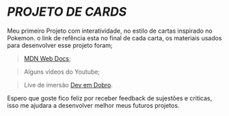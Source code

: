 # *PROJETO DE CARDS*

Meu primeiro Projeto com interatividade, no estilo de cartas inspirado no Pokemon. o link de refência esta no final de cada carta,
os materiais usados para desenvolver esse projeto foram;
> [MDN Web Docs](https://developer.mozilla.org/pt-BR/);

> Alguns videos do Youtube;

> Live de imersão [Dev em Dobro](https://www.youtube.com/@DevemDobro).

Espero que goste fico feliz por receber feedback de sujestões e criticas, isso me ajudara a desenvolver melhor meus futuros projetos. 
